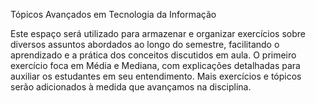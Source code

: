 Tópicos Avançados em Tecnologia da Informação

Este espaço será utilizado para armazenar e organizar exercícios sobre diversos assuntos abordados ao longo do semestre, facilitando o aprendizado e a prática dos conceitos discutidos em aula. O primeiro exercício foca em Média e Mediana, com explicações detalhadas para auxiliar os estudantes em seu entendimento. Mais exercícios e tópicos serão adicionados à medida que avançamos na disciplina.

